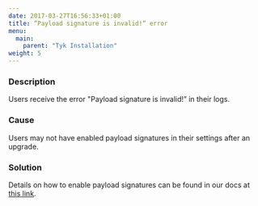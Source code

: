 ```yaml
---
date: 2017-03-27T16:56:33+01:00
title: “Payload signature is invalid!“ error
menu:
  main:
    parent: "Tyk Installation"
weight: 5 
---
```


### Description

Users receive the error "Payload signature is invalid!” in their logs.

### Cause

Users may not have enabled payload signatures in their settings after an upgrade.

### Solution

Details on how to enable payload signatures can be found in our docs at [this link][1].

 [1]: /docs/configure/securing-system-payloads/